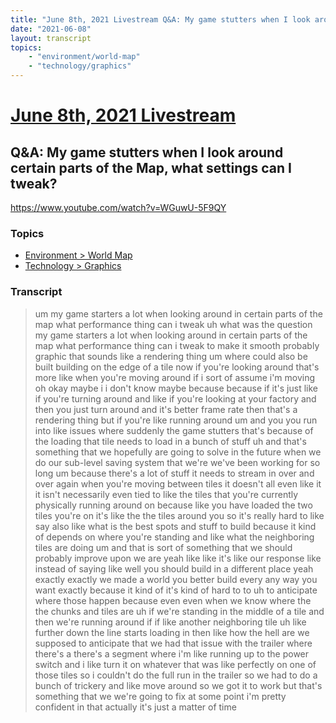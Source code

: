 ```yaml
---
title: "June 8th, 2021 Livestream Q&A: My game stutters when I look around certain parts of the Map, what settings can I tweak?"
date: "2021-06-08"
layout: transcript
topics:
    - "environment/world-map"
    - "technology/graphics"
---
```

# [June 8th, 2021 Livestream](../2021-06-08.md)
## Q&A: My game stutters when I look around certain parts of the Map, what settings can I tweak?
https://www.youtube.com/watch?v=WGuwU-5F9QY

### Topics
* [Environment > World Map](../topics/environment/world-map.md)
* [Technology > Graphics](../topics/technology/graphics.md)

### Transcript

> um my game starters a lot when looking around in certain parts of the map what performance thing can i tweak uh what was the question my game starters a lot when looking around in certain parts of the map what performance thing can i tweak to make it smooth probably graphic that sounds like a rendering thing um where could also be built building on the edge of a tile now if you're looking around that's more like when you're moving around if i sort of assume i'm moving oh okay maybe i i don't know maybe because because if it's just like if you're turning around and like if you're looking at your factory and then you just turn around and it's better frame rate then that's a rendering thing but if you're like running around um and you you run into like issues where suddenly the game stutters that's because of the loading that tile needs to load in a bunch of stuff uh and that's something that we hopefully are going to solve in the future when we do our sub-level saving system that we're we've been working for so long um because there's a lot of stuff it needs to stream in over and over again when you're moving between tiles it doesn't all even like it it isn't necessarily even tied to like the tiles that you're currently physically running around on because like you have loaded the two tiles you're on it's like the the tiles around you so it's really hard to like say also like what is the best spots and stuff to build because it kind of depends on where you're standing and like what the neighboring tiles are doing um and that is sort of something that we should probably improve upon we are yeah like like it's like our response like instead of saying like well you should build in a different place yeah exactly exactly we made a world you better build every any way you want exactly because it kind of it's kind of hard to to uh to anticipate where those happen because even even when we know where the the chunks and tiles are uh if we're standing in the middle of a tile and then we're running around if if like another neighboring tile uh like further down the line starts loading in then like how the hell are we supposed to anticipate that we had that issue with the trailer where there's a there's a segment where i'm like running up to the power switch and i like turn it on whatever that was like perfectly on one of those tiles so i couldn't do the full run in the trailer so we had to do a bunch of trickery and like move around so we got it to work but that's something that we we're going to fix at some point i'm pretty confident in that actually it's just a matter of time
